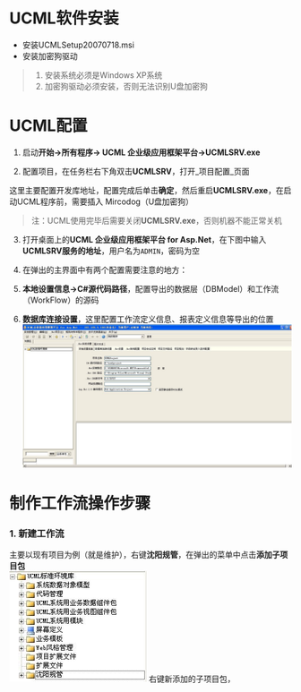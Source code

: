 # UCML软件安装

* 安装UCMLSetup20070718.msi
* 安装加密狗驱动

> 1. 安装系统必须是Windows XP系统
> 2. 加密狗驱动必须安装，否则无法识别U盘加密狗

# UCML配置

1. 启动**开始-&gt;所有程序-&gt; UCML 企业级应用框架平台-&gt;UCMLSRV.exe**

2. 配置项目，在任务栏右下角双击**UCMLSRV**，打开_项目配置_页面

  这里主要配置开发库地址，配置完成后单击**确定**，然后重启**UCMLSRV.exe**，在启动UCML程序前，需要插入 Mircodog（U盘加密狗）

  > 注：UCML使用完毕后需要关闭**UCMLSRV.exe**，否则机器不能正常关机

3. 打开桌面上的**UCML 企业级应用框架平台 for Asp.Net**，在下图中输入**UCMLSRV服务的地址**，用户名为`ADMIN`，密码为空

4. 在弹出的主界面中有两个配置需要注意的地方：

  1. **本地设置信息-&gt;C\#源代码路径**，配置导出的数据层（DBModel）和工作流（WorkFlow）的源码
  2. **数据库连接设置**，这里配置工作流定义信息、报表定义信息等导出的位置  
   ![](../images/UCML_MainConfiguration.jpg)

# 制作工作流操作步骤

### 1. 新建工作流

主要以现有项目为例（就是维护），右键**沈阳规管**，在弹出的菜单中点击**添加子项目包**  
![](../images/UCML_AddNewSubProjectPackage.jpg)
右键新添加的子项目包，